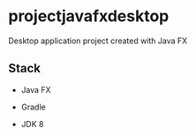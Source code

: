 # projectjavafxdesktop
Desktop application project created with Java FX 



## Stack 
+ Java FX 
+ Gradle 

+ JDK 8 